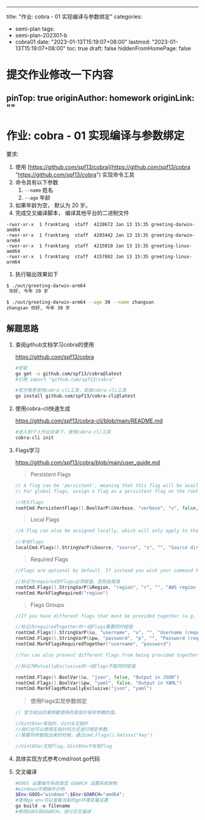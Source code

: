 
---
title: "作业: cobra - 01 实现编译与参数绑定"
categories:
  - semi-plan 
tags:
  - semi-plan-202301-b 
  - cobra01
date: "2023-01-13T15:19:07+08:00"
lastmod: "2023-01-13T15:19:07+08:00"
toc: true
draft: false
hiddenFromHomePage: false


#  提交作业修改一下内容
pinTop: true
originAuthor: homework
originLink: ""
---


# 作业: cobra - 01 实现编译与参数绑定

要求:

1.  使用 [https://github.com/spf13/cobra](https://github.com/spf13/cobra "https://github.com/spf13/cobra") 实现命令工具
2.  命令具有以下参数
    1.  `--name` 姓名
    2.  `--age` 年龄
3.  如果年龄为空， 默认为 20 岁。
4.  完成交叉编译脚本， 编译其他平台的二进制文件

```纯文本
-rwxr-xr-x  1 franktang  staff  4220672 Jan 13 15:35 greeting-darwin-amd64
-rwxr-xr-x  1 franktang  staff  4203442 Jan 13 15:35 greeting-darwin-arm64
-rwxr-xr-x  1 franktang  staff  4215010 Jan 13 15:35 greeting-linux-amd64
-rwxr-xr-x  1 franktang  staff  4157892 Jan 13 15:35 greeting-linux-arm64
```

1.  执行输出效果如下

```bash
$ ./out/greeting-darwin-arm64
 你好, 今年 20 岁

$ ./out/greeting-darwin-arm64 --age 30 --name zhangsan
zhangsan 你好, 今年 30 岁
```

## 解题思路

1.  查阅github文档学习cobra的使用

    <https://github.com/spf13/cobra>
    ```bash
    #安装
    go get -u github.com/spf13/cobra@latest
    #引用 import "github.com/spf13/cobra"

    #官方推荐使用cobra-cli工具，安装cobra-cli工具
    go install github.com/spf13/cobra-cli@latest

    ```
2.  使用cobra-cli快速生成

    <https://github.com/spf13/cobra-cli/blob/main/README.md>
    ```bash
    #进入到个人作业目录下，使用cobra-cli工具
    cobra-cli init

    ```
3.  Flags学习

    <https://github.com/spf13/cobra/blob/main/user_guide.md>
    > Persistent Flags
    ```go
    // A flag can be 'persistent', meaning that this flag will be available to the command it's assigned to as well as every command under that command. 
    // For global flags, assign a flag as a persistent flag on the root.

    //持久flags
    rootCmd.PersistentFlags().BoolVarP(&Verbose, "verbose", "v", false, "verbose output")
    ```
    > Local Flags
    ```go
    //A flag can also be assigned locally, which will only apply to that specific command.

    //本地flags
    localCmd.Flags().StringVarP(&Source, "source", "s", "", "Source directory to read from")

    ```
    > Required Flags
    ```go
    //Flags are optional by default. If instead you wish your command to report an error when a flag has not been set, mark it as required:

    //标记为required的flags必须赋值，否则会报错
    rootCmd.Flags().StringVarP(&Region, "region", "r", "", "AWS region (required)")
    rootCmd.MarkFlagRequired("region")

    ```
    > Flags Groups
    ```go
    //If you have different flags that must be provided together (e.g. if they provide the --username flag they MUST provide the --password flag as well) then Cobra can enforce that requirement:

    //标记为requiredTogether的一组Flags需要同时赋值
    rootCmd.Flags().StringVarP(&u, "username", "u", "", "Username (required if password is set)")
    rootCmd.Flags().StringVarP(&pw, "password", "p", "", "Password (required if username is set)")
    rootCmd.MarkFlagsRequiredTogether("username", "password")

    //You can also prevent different flags from being provided together if they represent mutually exclusive options such as specifying an output format as either --json or --yaml but never both:

    //标记为MutuallyExclusive的一组Flags不能同时赋值

    rootCmd.Flags().BoolVar(&u, "json", false, "Output in JSON")
    rootCmd.Flags().BoolVar(&pw, "yaml", false, "Output in YAML")
    rootCmd.MarkFlagsMutuallyExclusive("json", "yaml")

    ```
    > 使用Flags实现参数绑定
    ```go
    // 官方给出的案例都使用的是指针保存参数的值，

    //Uint8Var有指针，Uint8无指针
    //我们也可以使用无指针的方式进行绑定参数，
    //需要将参数取出来的时候，通过cmd.Flags().Getxxx("key")

    //Uint8Var无短flag，Uint8VarP有短flag

    ```
4.  具体实现方式参考cmd/root.go代码
5.  交叉编译
    ```powershell
    #GOOS 设置操作系统类型 GOARCH 设置系统架构
    #windows环境操作示例
    $Env:GOOS="windows";$Env:GOARCH="amd64";
    #使用go env可以查看当前的go环境变量设置
    go build -o filename
    #修改GOOS和GOARCH，进行交叉编译
    ```
